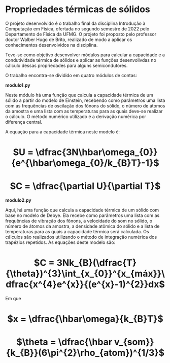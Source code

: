 # Propriedades térmicas de sólidos

  O projeto desenvolvido é o trabalho final da disciplina Introdução à Computação em Física, ofertada no segundo semestre de 2022 pelo Departamento de Física da UFMG. O projeto foi proposto pelo professor doutor Walber Hugo de Brito, realizado de modo a aplicar os conhecimentos desenvolvidos na disciplina.

  Teve-se como objetivo desenvolver módulos para calcular a capacidade e a condutividade térmica de sólidos e aplicar as funções desenvolivdas no cálculo dessas propriedades para alguns semicondutores.

  O trabalho encontra-se dividido em quatro módulos de contas:
  
**modulo1.py**

  Neste módulo há uma função que calcula a capacidade térmica de um sólido a partir do modelo de Einstein, recebendo como parâmetros uma lista com as frequências de oscilação dos fônons do sólido, o número de átomos da amostra e uma lista com as temperaturas para as quais deve-se realizar o cálculo. O método numérico utilizado é a derivação numérica por diferença central.
  
  A equação para a capacidade térmica neste modelo é:
  
  <h1 align="center"> $U = \dfrac{3N\hbar\omega_{0}}{e^{\hbar\omega_{0}/k_{B}T}-1}$ </h1>
  <h1 align="center"> $C = \dfrac{\partial U}{\partial T}$ </h1>
  
**modulo2.py**

  Aqui, há uma função que calcula a capacidade térmica de um sólido com base no modelo de Debye. Ela recebe como parâmetros uma lista com as frequências de vibração dos fônons, a velocidade do som no sólido, o número de átomos da amostra, a densidade atômica do sólido e a lista de temperaturas para as quais a capacidade térmica será calculada. Os cálculos são realizados utilizando o método de integração numérica dos trapézios repetidos.
    As equações deste modelo são:
<h1 align="center"> $C = 3Nk_{B}(\dfrac{T}{\theta})^{3}\int_{x_{0}}^{x_{máx}}\dfrac{x^{4}e^{x}}{(e^{x}-1)^{2}}dx$ </h1>

Em que

<h1 align="center"> $x = \dfrac{\hbar\omega}{k_{B}T}$ </h1>
<h1 align="center"> $\theta = \dfrac{\hbar v_{som}}{k_{B}}(6\pi^{2}\rho_{atom})^{1/3}$ </h1>
